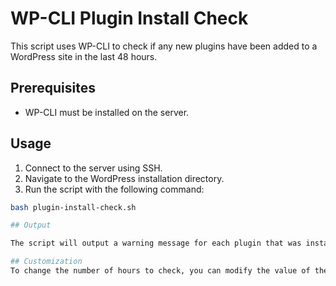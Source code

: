 # WP-CLI Plugin Install Check

This script uses WP-CLI to check if any new plugins have been added to a WordPress site in the last 48 hours.

## Prerequisites

- WP-CLI must be installed on the server.

## Usage

1. Connect to the server using SSH.
2. Navigate to the WordPress installation directory.
3. Run the script with the following command:

```bash
bash plugin-install-check.sh

## Output

The script will output a warning message for each plugin that was installed within the last 48 hours. If no new plugins were installed within the time frame, the script will output a success message.

## Customization
To change the number of hours to check, you can modify the value of the hours variable at the top of the script.



